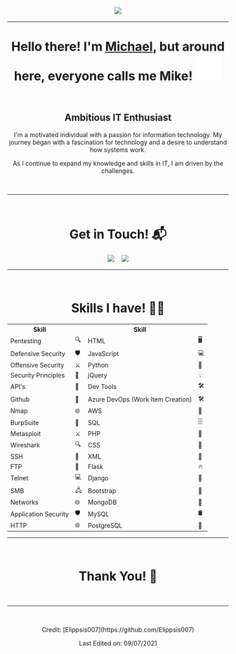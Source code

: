 <!-- Header Section -->
<p align="center">
  <img src="https://miro.medium.com/max/2048/1*OohqW5DGh9CQS4hLY5FXzA.png" height="230"/>
</p>
<hr>
<!-- Introduction Section -->
<h1 align="center">Hello there! I'm <a href="https://github.com/Elippsis007" target="_blank">Michael</a>, but around here, everyone calls me Mike! <img src="https://github.com/Kathryn-Jie/Kathryn-Jie/blob/main/wave.gif" width="60px"/></h1>

<br>

<!-- Introduction Section -->
<h2 align="center">Ambitious IT Enthusiast</h2>
<p align="center">I'm a motivated individual with a passion for information technology. My journey began with a fascination for technology and a desire to understand how systems work.</p>
<p align="center">As I continue to expand my knowledge and skills in IT, I am driven by the challenges.</p>
<br>

<hr>
<br>

<!-- Contact Section -->
<h1 align="center">Get in Touch! 📬</h1>
<p align="center">
  <a href="https://www.linkedin.com/in/michael-d-88947716a?lipi=urn%3Ali%3Apage%3Ad_flagship3_profile_view_base_contact_details%3BLR4xtLbMTR6TOMJ5yCS2BA%3D%3D" target="_blank"><img src="https://img.shields.io/badge/Michael%20D-0077B5?style=for-the-badge&logo=linkedin&logoColor=white" /></a>&nbsp;&nbsp;&nbsp;
  <a href="https://www.github.com/Elippsis007" target="_blank"><img src="https://img.shields.io/badge/Elippsis007-100000?style=for-the-badge&logo=github&logoColor=white" /></a>
</p>
<hr>
<br>

<!-- Skills Section -->
<h1 align="center">Skills I have! 🤸‍♂️</h1>

<div align="center">
  <table>
    <tr>
      <th>Skill</th>
      <th></th>
      <th>Skill</th>
      <th></th>
    </tr>
    <tr>
      <td>Pentesting</td>
      <td>🔍</td>
      <td>HTML</td>
      <td>🖥️</td>
    </tr>
    <tr>
      <td>Defensive Security</td>
      <td>🛡️</td>
      <td>JavaScript</td>
      <td>💻</td>
    </tr>
    <tr>
      <td>Offensive Security</td>
      <td>⚔️</td>
      <td>Python</td>
      <td>🐍</td>
    </tr>
    <tr>
      <td>Security Principles</td>
      <td>🔑</td>
      <td>jQuery</td>
      <td>💡</td>
    </tr>
    <tr>
      <td>API's</td>
      <td>🔌</td>
      <td>Dev Tools</td>
      <td>🛠️</td>
    </tr>
    <tr>
      <td>Github</td>
      <td>🐙</td>
      <td>Azure DevOps (Work Item Creation)</td>
      <td>🛠️</td>
    </tr>
    <tr>
      <td>Nmap</td>
      <td>🌐</td>
      <td>AWS</td>
      <td>🚀</td>
    </tr>
    <tr>
      <td>BurpSuite</td>
      <td>🔧</td>
      <td>SQL</td>
      <td>🗄️</td>
    </tr>
    <tr>
      <td>Metasploit</td>
      <td>⚔️</td>
      <td>PHP</td>
      <td>📜</td>
    </tr>
    <tr>
      <td>Wireshark</td>
      <td>🔍</td>
      <td>CSS</td>
      <td>🎨</td>
    </tr>
    <tr>
      <td>SSH</td>
      <td>🔐</td>
      <td>XML</td>
      <td>📄</td>
    </tr>
    <tr>
      <td>FTP</td>
      <td>📁</td>
      <td>Flask</td>
      <td>🔥</td>
    </tr>
    <tr>
      <td>Telnet</td>
      <td>💻</td>
      <td>Django</td>
      <td>🔗</td>
    </tr>
    <tr>
      <td>SMB</td>
      <td>🖧</td>
      <td>Bootstrap</td>
      <td>👢</td>
    </tr>
    <tr>
      <td>Networks</td>
      <td>🌐</td>
      <td>MongoDB</td>
      <td>🍃</td>
    </tr>
    <tr>
      <td>Application Security</td>
      <td>🛡️</td>
      <td>MySQL</td>
      <td>🛢️</td>
    </tr>
    <tr>
      <td>HTTP</td>
      <td>🌐</td>
      <td>PostgreSQL</td>
      <td>🐘</td>
    </tr>
  </table>
</div>





<hr>
<br>

<!-- Thank You Section -->
<h1 align="center">Thank You! 🤵</h1>
<br>
<hr>
<br>

<!-- Footer Section -->
<p align="center">Credit: [Elippsis007](https://github.com/Elippsis007)</p>
<p align="center">Last Edited on: 09/07/2021</p>
